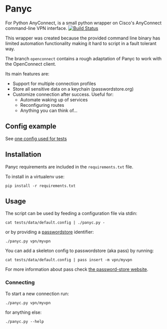 # Panyc

For Python AnyConnect, is a small python wrapper on Cisco's AnyConnect
command-line VPN interface. [![Build Status](https://travis-ci.org/unode/panyc.svg?branch=master)](https://travis-ci.org/unode/panyc)

This wrapper was created because the provided command line binary has limited
automation functionality making it hard to script in a fault tolerant way.

The branch `openconnect` contains a rough adaptation of Panyc to work with the
OpenConnect client.


Its main features are:

* Support for multiple connection profiles
* Store all sensitive data on a keychain (passwordstore.org)
* Customize connection after success. Useful for:
    * Automate waking up of services
    * Reconfiguring routes
    * Anything you can think of...


## Config example

See [one config used for tests](tests/data/postcmd.config)


## Installation

Panyc requirements are included in the `requirements.txt` file.

To install in a virtualenv use:

    pip install -r requirements.txt


## Usage

The script can be used by feeding a configuration file via stdin:

    cat tests/data/default.config | ./panyc.py -

or by providing a [passwordstore](https://passwordstore.org) identifier:

    ./panyc.py vpn/myvpn

You can add a skeleton config to passwordstore (aka pass) by running:

    cat tests/data/default.config | pass insert -m vpn/myvpn

For more information about pass check [the password-store website](https://passwordstore.org).


### Connecting

To start a new connection run:

    ./panyc.py vpn/myvpn

for anything else:

    ./panyc.py --help
